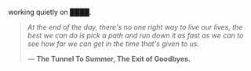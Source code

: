 working quietly on ████.


<!--QUOTE_START-->
> *At the end of the day, there's no one right way to live our lives, the best we can do is pick a path and run down it as fast as we can to see how far we can get in the time that's given to us.*  
>
>
> — **The Tunnel To Summer, The Exit of Goodbyes.**
<!--QUOTE_END-->
<!-- last updated: 2025-10-14T01:16:05.131771+00:00 -->
